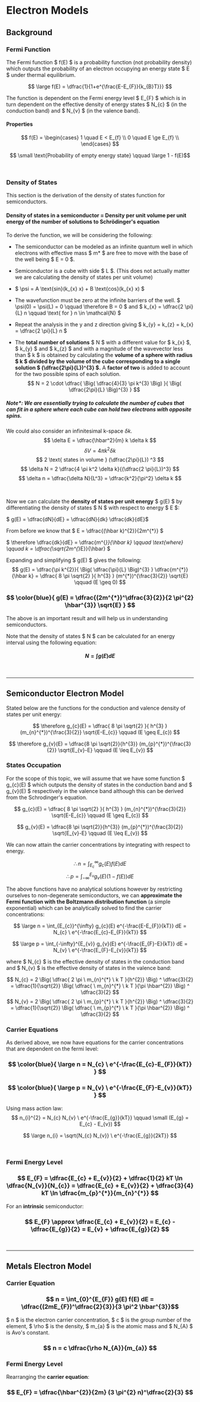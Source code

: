 # Electron Models

## Background

### Fermi Function

The Fermi function $ f(E) $ is a probability function (not probability density) which outputs the probability of an electron occupying an energy state $ E $ under thermal equilibrium.

$$ \large f(E) = \dfrac{1}{1+e^{\frac{E-E_{F}}{k_{B}T}}} $$

The function is dependent on the Fermi energy level $ E_{F} $ which is in turn dependent on the effective density of energy states $ N_{c} $ (in the conduction band) and $ N_{v} $ (in the valence band).

#### Properties
$$ f(E) = \begin{cases}
1 \quad E < E_{f} \\
0 \quad E \ge E_{f} \\
\end{cases}
$$

$$ \small \text{Probability of empty energy state} \qquad \large 1 - f(E)$$

</br>

### Density of States

This section is the derivation of the density of states function for semiconductors.


#### Density of states in a semiconductor = Density per unit volume per unit energy of the number of solutions to Schrödinger's equation

To derive the function, we will be considering the following:

* The semiconductor can be modeled as an infinite quantum well in which electrons with effective mass $ m* $ are free to move with the base of the well being $ E = 0 $.

* Semiconductor is a cube with side $ L $. (This does not actually matter we are calculating the density of states per unit volume) 

* $ \psi = A \text{sin}(k_{x} x) + B \text{cos}(k_{x} x) $ 

* The wavefunction must be zero at the infinite barriers of the well. $ \psi(0) = \psi(L) = 0 \qquad \therefore B = 0 $ and $ k_{x} = \dfrac{2 \pi}{L} n \qquad \text{ for } n \in \mathcal{N} $

* Repeat the analysis in the y and z direction giving $ k_{y} = k_{z} = k_{x} = \dfrac{2 \pi}{L} n $

* The **total number of solutions** $ N $ with a different value for $ k_{x} $, $ k_{y} $ and $ k_{z} $ and with a magnitude of the wavevector less than $ k $ is obtained by calculating the **volume of a sphere with radius $ k $ divided by the volume of the cube corresponding to a single solution $ (\dfrac{2\pi}{L})^{3} $.** A **factor of two** is added to account for the two possible spins of each solution.
$$ N = 2 \cdot \dfrac{ \Big( \dfrac{4}{3} \pi k^{3} \Big) }{ \Big( \dfrac{2\pi}{L} \Big)^{3} } $$

##### Note*: We are essentially trying to calculate the number of cubes that can fit in a sphere where each cube can hold two electrons with opposite spins.

We could also consider an infinitesimal k-space $\delta k$.
$$ \delta E = \dfrac{\hbar^2}{m} k \delta k $$
$$ \delta V = 4 \pi k^2 \delta k $$
$$ 2 \text{ states in volume } (\dfrac{2\pi}{L}) ^3 $$
$$ \delta N = 2 \dfrac{4 \pi k^2 \delta k}{(\dfrac{2 \pi}{L})^3} $$
$$ \delta n = \dfrac{\delta N}{L^3} = \dfrac{k^2}{\pi^2} \delta k $$

</br>

Now we can calculate the **density of states per unit energy** $ g(E) $ by differentiating the density of states $ N $ with respect to energy $ E $:

$ g(E) = \dfrac{dN}{dE} = \dfrac{dN}{dk} \dfrac{dk}{dE}$

From before we know that $ E = \dfrac{(\hbar k)^{2}}{2m^{*}} $ 

$ \therefore \dfrac{dk}{dE} = \dfrac{m^{*}}{\hbar k} \qquad \text{where} \qquad  k = \dfrac{\sqrt{2m^{*}E}}{\hbar} $ 

Expanding and simplifying $ g(E) $ gives the following:
$$ g(E) = \dfrac{\pi k^{2}}{ \Big( \dfrac{\pi}{L} \Big)^{3} } \dfrac{m^{*}}{\hbar k} = \dfrac{ 8 \pi \sqrt{2} }{ h^{3} } (m^{*})^{\frac{3}{2}} \sqrt{E} \qquad (E \geq 0) $$

### $$ \color{blue}{ g(E) = \dfrac{(2m^{*})^\dfrac{3}{2}}{2 \pi^{2} \hbar^{3}} \sqrt{E} } $$
The above is an important result and will help us in understanding semiconductors. 

Note that the density of states $ N $ can be calculated for an energy interval using the following equation:
#### $$ N = \int g(E) dE $$

</br><hr>

## Semiconductor Electron Model

Stated below are the functions for the conduction and valence density of states per unit energy:

$$ \therefore g_{c}(E) = \dfrac{ 8 \pi \sqrt{2} }{ h^{3} } (m_{n}^{*})^{\frac{3}{2}} \sqrt{E-E_{c}} \qquad (E \geq E_{c}) $$

$$ \therefore g_{v}(E) = \dfrac{8 \pi \sqrt{2}}{h^{3}} (m_{p}^{*})^{\frac{3}{2}} \sqrt{E_{v}-E} \qquad (E \leq E_{v}) $$

### States Occupation

For the scope of this topic, we will assume that we have some function $ g_{c}(E) $ which outputs the density of states in the conduction band and $ g_{v}(E) $ respectively in the valence band although this can be derived from the Schrodinger's equation. 

$$ g_{c}(E) = \dfrac{ 8 \pi \sqrt{2} }{ h^{3} } (m_{n}^{*})^{\frac{3}{2}} \sqrt{E-E_{c}} \qquad (E \geq E_{c}) $$

$$ g_{v}(E) = \dfrac{8 \pi \sqrt{2}}{h^{3}} (m_{p}^{*})^{\frac{3}{2}} \sqrt{E_{v}-E} \qquad (E \leq E_{v}) $$

We can now attain the carrier concentrations by integrating with respect to energy.

$$ \therefore n = \int_{E_{c}}^{\infty} g_{c}(E) f(E) dE $$
$$ \therefore p = \int_{-\infty}^{E_{v}} g_{v}(E) (1-f(E)) dE $$

The above functions have no analytical solutions however by restricting ourselves to non-degenerate semiconductors, we can **approximate the Fermi function with the Boltzmann distribution function** (a simple exponential) which can be analytically solved to find the carrier concentrations:

$$ \large n = \int_{E_{c}}^{\infty} g_{c}(E) e^{-\frac{E-E_{F}}{kT}} dE = N_{c} \ e^{-\frac{E_{c}-E_{F}}{kT}} $$

$$ \large p = \int_{-\infty}^{E_{v}} g_{v}(E) e^{-\frac{E_{F}-E}{kT}} dE = N_{v} \ e^{-\frac{E_{F}-E_{v}}{kT}} $$

where $ N_{c} $ is the effective density of states in the conduction band and $ N_{v} $ is the effective density of states in the valence band:

$$ N_{c} = 2 \Big( \dfrac{ 2 \pi \ m_{n}^{*} \ k T }{h^{2}} \Big) ^ \dfrac{3}{2} = \dfrac{1}{\sqrt{2}} \Big( \dfrac{ \ m_{n}^{*} \ k T }{\pi \hbar^{2}} \Big) ^ \dfrac{3}{2} $$
$$ N_{v} = 2 \Big( \dfrac{ 2 \pi \ m_{p}^{*} \ k T }{h^{2}} \Big) ^ \dfrac{3}{2} = \dfrac{1}{\sqrt{2}} \Big( \dfrac{ \ m_{p}^{*} \ k T }{\pi \hbar^{2}} \Big) ^ \dfrac{3}{2} $$



### Carrier Equations

As derived above, we now have equations for the carrier concentrations that are dependent on the fermi level:

### $$ \color{blue}{ \large n = N_{c} \ e^{-\frac{E_{c}-E_{F}}{kT}} } $$
### $$ \color{blue}{ \large p = N_{v} \ e^{-\frac{E_{F}-E_{v}}{kT}} } $$

Using mass action law:
$$ n_{i}^{2} = N_{c} N_{v} \ e^{-\frac{E_{g}}{kT}} \qquad \small (E_{g} = E_{c} - E_{v}) $$

$$ \large n_{i} = \sqrt{N_{c} N_{v}} \ e^{-\frac{E_{g}}{2kT}} $$


</br>

### Fermi Energy Level

### $$ E_{F} = \dfrac{E_{c} + E_{v}}{2} + \dfrac{1}{2} kT \ln \dfrac{N_{v}}{N_{c}} = \dfrac{E_{c} + E_{v}}{2} + \dfrac{3}{4} kT \ln \dfrac{m_{p}^{*}}{m_{n}^{*}} $$

For an **intrinsic** semiconductor:
### $$ E_{F} \approx \dfrac{E_{c} + E_{v}}{2} = E_{c} - \dfrac{E_{g}}{2} = E_{v} + \dfrac{E_{g}}{2} $$

</br><hr>


## Metals Electron Model

### Carrier Equation
### $$ n = \int_{0}^{E_{F}} g(E) f(E) dE = \dfrac{(2mE_{F})^\dfrac{2}{3}}{3 \pi^2 \hbar^{3}}$$

$ n $ is the electron carrier concentration, $ c $ is the group number of the element, $ \rho $ is the density, $ m_{a} $ is the atomic mass and $ N_{A} $ is Avo's constant.

### $$ n = c \dfrac{\rho N_{A}}{m_{a}}  $$

### Fermi Energy Level
Rearranging the **carrier equation**: 
### $$ E_{F} = \dfrac{\hbar^{2}}{2m} (3 \pi^{2} n)^\dfrac{2}{3} $$


